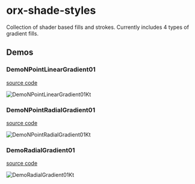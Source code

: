 # orx-shade-styles

Collection of shader based fills and strokes. Currently includes 4 types of gradient fills. 

<!-- __demos__ >
# Demos
[DemoRadialGradient01Kt](src/demo/kotlin/DemoRadialGradient01Kt.kt
![DemoRadialGradient01Kt](https://github.com/openrndr/orx/blob/media/orx-shade-styles/images/DemoRadialGradient01Kt.png
<!-- __demos__ -->
## Demos
### DemoNPointLinearGradient01
[source code](src/demo/kotlin/DemoNPointLinearGradient01.kt)

![DemoNPointLinearGradient01Kt](https://raw.githubusercontent.com/openrndr/orx/media/orx-shade-styles/images/DemoNPointLinearGradient01Kt.png)

### DemoNPointRadialGradient01
[source code](src/demo/kotlin/DemoNPointRadialGradient01.kt)

![DemoNPointRadialGradient01Kt](https://raw.githubusercontent.com/openrndr/orx/media/orx-shade-styles/images/DemoNPointRadialGradient01Kt.png)

### DemoRadialGradient01
[source code](src/demo/kotlin/DemoRadialGradient01.kt)

![DemoRadialGradient01Kt](https://raw.githubusercontent.com/openrndr/orx/media/orx-shade-styles/images/DemoRadialGradient01Kt.png)
